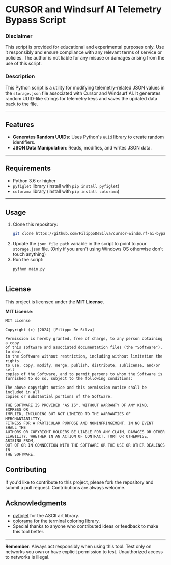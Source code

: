 # CURSOR and Windsurf AI Telemetry Bypass Script
### Disclaimer
This script is provided for educational and experimental purposes only. Use it responsibly and ensure compliance with any relevant terms of service or policies. The author is not liable for any misuse or damages arising from the use of this script.

### Description

This Python script is a utility for modifying telemetry-related JSON values in the `storage.json` file associated with Cursor and Windsurf AI. It generates random UUID-like strings for telemetry keys and saves the updated data back to the file.

---

## Features

- **Generates Random UUIDs**: Uses Python's `uuid` library to create random identifiers.
- **JSON Data Manipulation**: Reads, modifies, and writes JSON data.
---

## Requirements

- Python 3.6 or higher
- `pyfiglet` library (install with `pip install pyfiglet`)
- `colorama` library (install with `pip install colorama`)
---

## Usage

1. Clone this repository:
   ```bash
   git clone https://github.com/FilippoDeSilva/cursor-windsurf-ai-bypass.git
2. Update the `json_file_path` variable in the script to point to your `storage.json` file. (Only if you aren't using Windows OS otherwise don't touch anything)
3. Run the script:
   ```bash
   python main.py



## License

This project is licensed under the **MIT License**.

**MIT License**:

```
MIT License

Copyright (c) [2024] [Filippo De Silva]

Permission is hereby granted, free of charge, to any person obtaining a copy
of this software and associated documentation files (the "Software"), to deal
in the Software without restriction, including without limitation the rights
to use, copy, modify, merge, publish, distribute, sublicense, and/or sell
copies of the Software, and to permit persons to whom the Software is
furnished to do so, subject to the following conditions:

The above copyright notice and this permission notice shall be included in all
copies or substantial portions of the Software.

THE SOFTWARE IS PROVIDED "AS IS", WITHOUT WARRANTY OF ANY KIND, EXPRESS OR
IMPLIED, INCLUDING BUT NOT LIMITED TO THE WARRANTIES OF MERCHANTABILITY,
FITNESS FOR A PARTICULAR PURPOSE AND NONINFRINGEMENT. IN NO EVENT SHALL THE
AUTHORS OR COPYRIGHT HOLDERS BE LIABLE FOR ANY CLAIM, DAMAGES OR OTHER
LIABILITY, WHETHER IN AN ACTION OF CONTRACT, TORT OR OTHERWISE, ARISING FROM,
OUT OF OR IN CONNECTION WITH THE SOFTWARE OR THE USE OR OTHER DEALINGS IN
THE SOFTWARE.
```

## Contributing

If you'd like to contribute to this project, please fork the repository and submit a pull request. Contributions are always welcome.

## Acknowledgments

- [pyfiglet](https://github.com/pwaller/pyfiglet) for the ASCII art library.
- [colorama](https://github.com/tartley/colorama) for the terminal coloring library.
- Special thanks to anyone who contributed ideas or feedback to make this tool better.

---

**Remember**: Always act responsibly when using this tool. Test only on networks you own or have explicit permission to test. Unauthorized access to networks is illegal.

